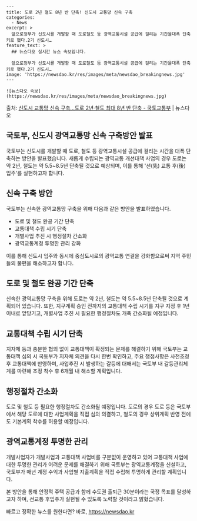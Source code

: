     ---
    title: 도로 2년 철도 8년 반 단축! 신도시 교통망 신속 구축
    categories:
      - News
    excerpt: >
      앞으로정부가 신도시를 개발할 때 도로철도 등 광역교통시설 공급에 걸리는 기간을대폭 단축키로 했다.2기 신도시…
    feature_text: >
      ## 뉴스다오 실시간 뉴스 속보입니다.
    
      앞으로정부가 신도시를 개발할 때 도로철도 등 광역교통시설 공급에 걸리는 기간을대폭 단축키로 했다.2기 신도시…
    image: 'https://newsdao.kr/res/images/meta/newsdao_breakingnews.jpg'
    ---
    
    ![뉴스다오 속보](https://newsdao.kr/res/images/meta/newsdao_breakingnews.jpg)

<p>출처: <a href="https://newsdao.kr/2732" rel="dofollow">신도시 교통망 신속 구축…도로 2년·철도 최대 8년 반 단축 - 국토교통부</a> | 뉴스다오</p>

<h2>국토부, 신도시 광역교통망 신속 구축방안 발표</h2>

국토부는 신도시를 개발할 때 도로, 철도 등 광역교통시설 공급에 걸리는 시간을 대폭 단축하는 방안을 발표했습니다. 새롭게 수립되는 광역교통 개선대책 사업의 경우 도로는 약 2년, 철도는 약 5.5~8.5년 단축될 것으로 예상되며, 이를 통해 '선(先) 교통 후(後) 입주'를 실현하고자 합니다.

<h2 data-ke-size="size26">신속 구축 방안</h2>

국토부는 신속한 광역교통망 구축을 위해 다음과 같은 방안을 발표하였습니다.
<ul>
    <li>도로 및 철도 완공 기간 단축</li>
    <li>교통대책 수립 시기 단축</li>
    <li>개별사업 추진 시 행정절차 간소화</li>
    <li>광역교통계정 투명한 관리 강화</li>
</ul>

이를 통해 신도시 입주와 동시에 중심도시로의 광역교통 연결을 강화함으로써 지역 주민들의 불편을 해소하고자 합니다.

<h2 data-ke-size="size26">도로 및 철도 완공 기간 단축</h2>

신속한 광역교통망 구축을 위해 도로는 약 2년, 철도는 약 5.5~8.5년 단축될 것으로 계획되어 있습니다. 또한, 지구계획 승인 전까지의 교통대책 수립 시기를 지구 지정 후 1년 이내로 앞당기고, 개별사업 추진 시 필요한 행정절차도 개폭 간소화될 예정입니다.

<h2 data-ke-size="size26">교통대책 수립 시기 단축</h2>

지자체 등과 충분한 협의 없이 교통대책이 확정되는 문제를 해결하기 위해 국토부는 교통대책 심의 시 국토부가 지자체 의견을 다시 한번 확인하고, 주요 쟁점사항은 사전조정 후 교통대책에 반영하며, 사업추진 시 발생하는 갈등에 대해서는 국토부 내 갈등관리체계를 마련해 조정 착수 후 6개월 내 해소할 계획입니다.

<h2 data-ke-size="size26">행정절차 간소화</h2>

도로 및 철도 등 필요한 행정절차도 간소화될 예정입니다. 도로의 경우 도로 등은 국토부에서 해당 도로에 대한 사업계획을 직접 심의 의결하고, 철도의 경우 상위계획 반영 전에도 기본계획 착수를 허용할 예정입니다.

<h2 data-ke-size="size26">광역교통계정 투명한 관리</h2>

개발사업자가 개발사업과 교통대책 사업비를 구분없이 운영하고 있어 교통대책 사업에 대한 투명한 관리가 어려운 문제를 해결하기 위해 국토부는 광역교통계정을 신설하고, 국토부가 매년 계정 수익과 사업별 지출계획을 직접 수립해 투명하게 관리할 계획입니다.

본 방안을 통해 안정적 주택 공급과 함께 수도권 출퇴근 30분이라는 국정 목표를 달성하고자 하며, 선교통 후입주가 실현될 수 있도록 노력할 것이라고 밝혔습니다. 

빠르고 정확한 뉴스를 원한다면? 바로, <a href="https://newsdao.kr" rel="dofollow">https://newsdao.kr</a>


    
